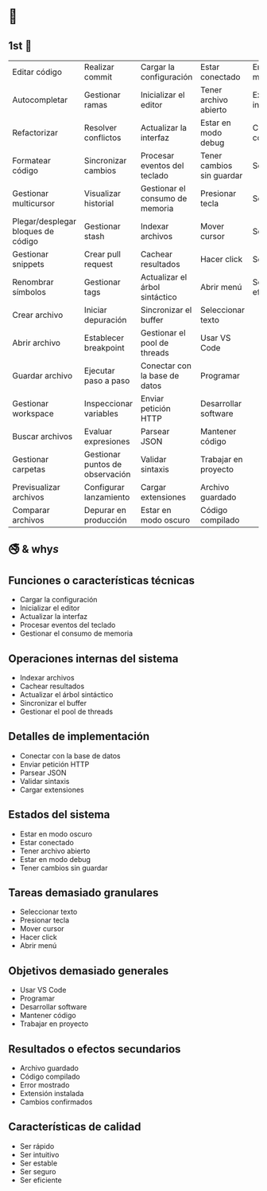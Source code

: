 # 🚬

## 1st 🚬

||||||
|-|-|-|-|-
|Editar código|Realizar commit|Cargar la configuración|Estar conectado|Error mostrado
|Autocompletar|Gestionar ramas|Inicializar el editor|Tener archivo abierto|Extensión instalada
|Refactorizar|Resolver conflictos|Actualizar la interfaz|Estar en modo debug|Cambios confirmados
|Formatear código|Sincronizar cambios|Procesar eventos del teclado|Tener cambios sin guardar|Ser rápido
|Gestionar multicursor|Visualizar historial|Gestionar el consumo de memoria|Presionar tecla|Ser intuitivo
|Plegar/desplegar bloques de código|Gestionar stash|Indexar archivos|Mover cursor|Ser estable
|Gestionar snippets|Crear pull request|Cachear resultados|Hacer click|Ser seguro
|Renombrar símbolos|Gestionar tags|Actualizar el árbol sintáctico|Abrir menú|Ser eficiente
|Crear archivo|Iniciar depuración|Sincronizar el buffer|Seleccionar texto
|Abrir archivo|Establecer breakpoint|Gestionar el pool de threads|Usar VS Code
|Guardar archivo|Ejecutar paso a paso|Conectar con la base de datos|Programar
|Gestionar workspace|Inspeccionar variables|Enviar petición HTTP|Desarrollar software
|Buscar archivos|Evaluar expresiones|Parsear JSON|Mantener código
|Gestionar carpetas|Gestionar puntos de observación|Validar sintaxis|Trabajar en proyecto
|Previsualizar archivos|Configurar lanzamiento|Cargar extensiones|Archivo guardado
|Comparar archivos|Depurar en producción|Estar en modo oscuro|Código compilado

## 🚭 & why*s*

## Funciones o características técnicas

- Cargar la configuración
- Inicializar el editor
- Actualizar la interfaz
- Procesar eventos del teclado
- Gestionar el consumo de memoria

## Operaciones internas del sistema

- Indexar archivos
- Cachear resultados
- Actualizar el árbol sintáctico
- Sincronizar el buffer
- Gestionar el pool de threads

## Detalles de implementación

- Conectar con la base de datos
- Enviar petición HTTP
- Parsear JSON
- Validar sintaxis
- Cargar extensiones

## Estados del sistema

- Estar en modo oscuro
- Estar conectado
- Tener archivo abierto
- Estar en modo debug
- Tener cambios sin guardar

## Tareas demasiado granulares

- Seleccionar texto
- Presionar tecla
- Mover cursor
- Hacer click
- Abrir menú

## Objetivos demasiado generales

- Usar VS Code
- Programar
- Desarrollar software
- Mantener código
- Trabajar en proyecto

## Resultados o efectos secundarios

- Archivo guardado
- Código compilado
- Error mostrado
- Extensión instalada
- Cambios confirmados

## Características de calidad

- Ser rápido
- Ser intuitivo
- Ser estable
- Ser seguro
- Ser eficiente